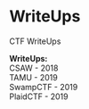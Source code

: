 # WriteUps
CTF WriteUps

<strong>WriteUps:</strong> </br>
CSAW - 2018 </br>
TAMU - 2019 </br>
SwampCTF - 2019 </br>
PlaidCTF - 2019
